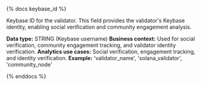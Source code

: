 {% docs keybase_id %}

Keybase ID for the validator. This field provides the validator's Keybase identity, enabling social verification and community engagement analysis.

**Data type:** STRING (Keybase username)
**Business context:** Used for social verification, community engagement tracking, and validator identity verification.
**Analytics use cases:** Social verification, engagement tracking, and identity verification.
**Example:** 'validator_name', 'solana_validator', 'community_node'

{% enddocs %} 